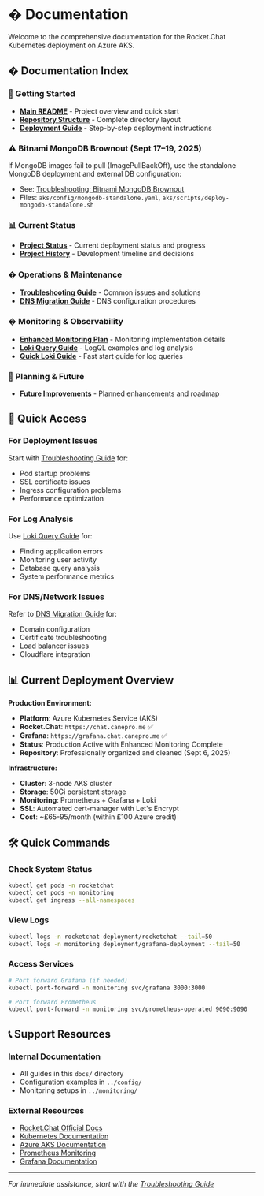 # � Documentation

Welcome to the comprehensive documentation for the Rocket.Chat Kubernetes deployment on Azure AKS.

## � Documentation Index

### 🚀 Getting Started
- **[Main README](../README.md)** - Project overview and quick start
- **[Repository Structure](../STRUCTURE.md)** - Complete directory layout
- **[Deployment Guide](../deployment/README.md)** - Step-by-step deployment instructions

### ⚠️ Bitnami MongoDB Brownout (Sept 17–19, 2025)
If MongoDB images fail to pull (ImagePullBackOff), use the standalone MongoDB deployment and external DB configuration:
- See: [Troubleshooting: Bitnami MongoDB Brownout](TROUBLESHOOTING_GUIDE.md#issue-bitnami-mongodb-brownout---images-unavailable-september-17-19-2025)
- Files: `aks/config/mongodb-standalone.yaml`, `aks/scripts/deploy-mongodb-standalone.sh`

### 📊 Current Status
- **[Project Status](PROJECT_STATUS.md)** - Current deployment status and progress
- **[Project History](PROJECT_HISTORY.md)** - Development timeline and decisions

### � Operations & Maintenance
- **[Troubleshooting Guide](TROUBLESHOOTING_GUIDE.md)** - Common issues and solutions
- **[DNS Migration Guide](DNS_MIGRATION_GUIDE.md)** - DNS configuration procedures

### � Monitoring & Observability
- **[Enhanced Monitoring Plan](ENHANCED_MONITORING_PLAN.md)** - Monitoring implementation details
- **[Loki Query Guide](loki-query-guide.md)** - LogQL examples and log analysis
- **[Quick Loki Guide](quick-loki-guide.md)** - Fast start guide for log queries

### 🔮 Planning & Future
- **[Future Improvements](FUTURE_IMPROVEMENTS.md)** - Planned enhancements and roadmap

## 🎯 Quick Access

### For Deployment Issues
Start with [Troubleshooting Guide](TROUBLESHOOTING_GUIDE.md) for:
- Pod startup problems
- SSL certificate issues
- Ingress configuration problems
- Performance optimization

### For Log Analysis
Use [Loki Query Guide](loki-query-guide.md) for:
- Finding application errors
- Monitoring user activity
- Database query analysis
- System performance metrics

### For DNS/Network Issues
Refer to [DNS Migration Guide](DNS_MIGRATION_GUIDE.md) for:
- Domain configuration
- Certificate troubleshooting
- Load balancer issues
- Cloudflare integration

## 📊 Current Deployment Overview

**Production Environment:**
- **Platform**: Azure Kubernetes Service (AKS)
- **Rocket.Chat**: `https://chat.canepro.me` ✅
- **Grafana**: `https://grafana.chat.canepro.me` ✅
- **Status**: Production Active with Enhanced Monitoring Complete
- **Repository**: Professionally organized and cleaned (Sept 6, 2025)

**Infrastructure:**
- **Cluster**: 3-node AKS cluster
- **Storage**: 50Gi persistent storage
- **Monitoring**: Prometheus + Grafana + Loki
- **SSL**: Automated cert-manager with Let's Encrypt
- **Cost**: ~£65-95/month (within £100 Azure credit)

## 🛠️ Quick Commands

### Check System Status
```bash
kubectl get pods -n rocketchat
kubectl get pods -n monitoring
kubectl get ingress --all-namespaces
```

### View Logs
```bash
kubectl logs -n rocketchat deployment/rocketchat --tail=50
kubectl logs -n monitoring deployment/grafana-deployment --tail=50
```

### Access Services
```bash
# Port forward Grafana (if needed)
kubectl port-forward -n monitoring svc/grafana 3000:3000

# Port forward Prometheus
kubectl port-forward -n monitoring svc/prometheus-operated 9090:9090
```

## 📞 Support Resources

### Internal Documentation
- All guides in this `docs/` directory
- Configuration examples in `../config/`
- Monitoring setups in `../monitoring/`

### External Resources
- [Rocket.Chat Official Docs](https://docs.rocket.chat/)
- [Kubernetes Documentation](https://kubernetes.io/docs/)
- [Azure AKS Documentation](https://docs.microsoft.com/en-us/azure/aks/)
- [Prometheus Monitoring](https://prometheus.io/docs/)
- [Grafana Documentation](https://grafana.com/docs/)

---

*For immediate assistance, start with the [Troubleshooting Guide](TROUBLESHOOTING_GUIDE.md)*
